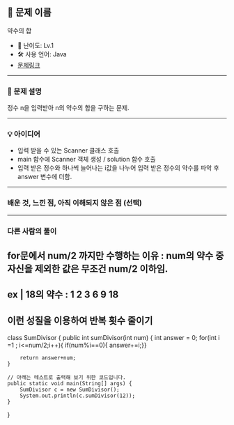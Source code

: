 ## 📘 문제 이름
약수의 합

- 🧩 난이도: Lv.1
- 🛠 사용 언어: Java
- [문제링크](https://school.programmers.co.kr/learn/courses/30/lessons/12928)

---

### 🧠 문제 설명
정수 n을 입력받아 n의 약수의 합을 구하는 문제.

---

### 💡 아이디어
- 입력 받을 수 있는 Scanner 클래스 호출
- main 함수에 Scanner 객체 생성 / solution 함수 호출
- 입력 받은 정수와 하나씩 늘어나는 i값을 나누어 입력 받은 정수의 약수를 파악 후 answer 변수에 더함.

---

### 배운 것, 느낀 점, 아직 이해되지 않은 점 (선택)

---

### 다른 사람의 풀이

## for문에서 num/2 까지만 수행하는 이유 : num의 약수 중 자신을 제외한 값은 무조건 num/2 이하임.
## ex | 18의 약수 : 1 2 3 6 **9** 18 
## 이런 성질을 이용하여 반복 횟수 줄이기

class SumDivisor {
    public int sumDivisor(int num) {
        int answer = 0;
    for(int i =1 ; i<=num/2;i++){
      if(num%i==0){
        answer+=i;}}


        return answer+num;
    }

    // 아래는 테스트로 출력해 보기 위한 코드입니다.
    public static void main(String[] args) {
        SumDivisor c = new SumDivisor();
        System.out.println(c.sumDivisor(12));
    }
}

